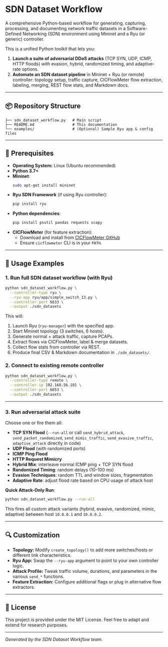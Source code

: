 # SDN Dataset Workflow

A comprehensive Python-based workflow for generating, capturing, processing, and documenting network traffic datasets in a Software-Defined Networking (SDN) environment using Mininet and a Ryu (or generic) controller.

This is a unified Python toolkit that lets you:

1. **Launch a suite of adversarial DDoS attacks** (TCP SYN, UDP, ICMP, HTTP floods) with evasion, hybrid, randomized timing, and adaptive-rate options.  
2. **Automate an SDN dataset pipeline** in Mininet + Ryu (or remote) controller: topology setup, traffic capture, CICFlowMeter flow extraction, labeling, merging, REST flow stats, and Markdown docs.

---

## 📦 Repository Structure

```
├── sdn_dataset_workflow.py   # Main script
├── README.md                 # This documentation
└── examples/                 # (Optional) Sample Ryu app & config files
```

---

## 🔧 Prerequisites

- **Operating System:** Linux (Ubuntu recommended)
- **Python 3.7+**
- **Mininet**:
  ```bash
  sudo apt-get install mininet
  ```
- **Ryu SDN Framework** (if using Ryu controller):
  ```bash
  pip install ryu
  ```
- **Python dependencies**:
  ```bash
  pip install psutil pandas requests scapy
  ```
- **CICFlowMeter** (for feature extraction):
  - Download and install from [CICFlowMeter GitHub](https://github.com/ahlashkari/CICFlowMeter)
  - Ensure `cicflowmeter` CLI is in your `PATH`.

---

## 🚀 Usage Examples

### 1. Run full SDN dataset workflow (with Ryu)

```bash
python sdn_dataset_workflow.py \
  --controller-type ryu \
  --ryu-app ryu/app/simple_switch_13.py \
  --controller-port 6633 \
  --output ./sdn_datasets
```

This will:
1. Launch Ryu (`ryu-manager`) with the specified app.  
2. Start Mininet topology (3 switches, 6 hosts).  
3. Generate normal + attack traffic, capture PCAPs.  
4. Extract flows via CICFlowMeter, label & merge datasets.  
5. Collect flow stats from controller via REST.  
6. Produce final CSV & Markdown documentation in `./sdn_datasets/`.

### 2. Connect to existing remote controller

```bash
python sdn_dataset_workflow.py \
  --controller-type remote \
  --controller-ip 192.168.56.101 \
  --controller-port 6653 \
  --output ./sdn_datasets
```

---

### 3. Run adversarial attack suite

Choose one or fire them all:

- **TCP SYN Flood** (`--run-all` or call `send_hybrid_attack`, `send_packet_randomized`, `send_mimic_traffic`, `send_evasive_traffic`, `adaptive_attack` directly in code)
- **UDP Flood** (with randomized ports)
- **ICMP Ping Flood**
- **HTTP Request Mimicry**
- **Hybrid Mix**: interleave normal ICMP ping + TCP SYN flood
- **Randomized Timing**: random delays (10–100 ms)
- **Evasion Techniques**: random TTL and window sizes, fragmentation
- **Adaptive Rate**: adjust flood rate based on CPU usage of attack host

**Quick Attack-Only Run**:
```bash
python sdn_dataset_workflow.py --run-all
```

This fires all custom attack variants (hybrid, evasive, randomized, mimic, adaptive) between host `10.0.0.1` and `10.0.0.2`.

---

## 🔍 Customization

- **Topology:** Modify `create_topology()` to add more switches/hosts or different link characteristics.
- **Ryu App:** Swap the `--ryu-app` argument to point to your own controller logic.
- **Attack Profile:** Tweak traffic volume, durations, and parameters in the various `send_*` functions.
- **Feature Extraction:** Configure additional flags or plug in alternative flow extractors.

---

## 📝 License

This project is provided under the MIT License. Feel free to adapt and extend for research purposes.

---

*Generated by the SDN Dataset Workflow team.*

